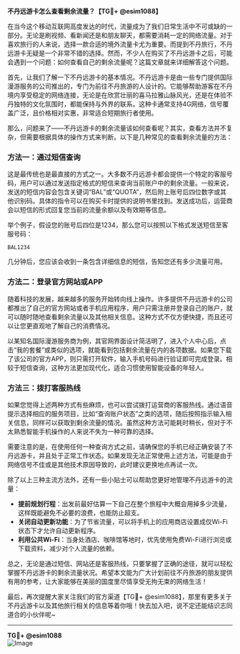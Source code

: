**不丹远游卡怎么查看剩余流量？【TG💪+ @esim1088】**

在当今这个移动互联网高度发达的时代，流量成为了我们日常生活中不可或缺的一部分。无论是刷视频、看新闻还是和朋友聊天，都需要消耗一定的网络流量。对于喜欢旅行的人来说，选择一款合适的境外流量卡尤为重要。而提到不丹旅行，不丹远游卡无疑是一个非常不错的选择。然而，不少人在购买了不丹远游卡之后，可能会遇到一个问题：如何查看自己的剩余流量呢？这篇文章就来详细解答这个问题。

首先，让我们了解一下不丹远游卡的基本情况。不丹远游卡是由一些专门提供国际漫游服务的公司推出的，专门为前往不丹旅游的人设计的。它能够帮助游客在不丹境内享受稳定的网络连接，无论是在欣赏壮丽的喜马拉雅山脉风光，还是在体验不丹独特的文化氛围时，都能保持与外界的联系。这种卡通常支持4G网络，信号覆盖广泛，且价格相对实惠，非常适合短期旅行者使用。

那么，问题来了——不丹远游卡的剩余流量该如何查看呢？其实，查看方法并不复杂，但需要根据具体的操作方式来判断。以下是几种常见的查看剩余流量的方法：

### 方法一：通过短信查询

这是最传统也是最直接的方式之一。大多数不丹远游卡都会提供一个特定的客服号码，用户可以通过发送指定格式的短信来查询当前账户中的剩余流量。一般来说，发送的短信内容会包含关键词“BAL”或“QUOTA”，然后附上账号后四位数字或其他识别码。具体的指令可以在购买卡时提供的说明书里找到。发送成功后，运营商会以短信的形式回复您当前的流量余额以及有效期等信息。

举个例子，假设您的账号后四位是1234，那么您可以按照以下格式发送短信至客服号码：
```
BAL1234
```
几分钟后，您应该会收到一条包含详细信息的短信，告知您还有多少流量可用。

### 方法二：登录官方网站或APP

随着科技的发展，越来越多的服务开始转向线上操作。许多提供不丹远游卡的公司都推出了自己的官方网站或者手机应用程序，用户只需注册并登录自己的账户，就可以随时随地查看剩余流量以及其他相关信息。这种方式不仅方便快捷，而且还可以让您更直观地了解自己的消费情况。

以某知名国际漫游服务商为例，其官网界面设计简洁明了，进入个人中心后，点击“我的套餐”或类似的选项，就能看到包括剩余流量在内的各项数据。如果您下载了该公司的官方APP，则只需打开软件，输入手机号码进行验证即可完成登录。相较于短信查询，这种方法更加现代化，适合习惯使用智能设备的年轻人。

### 方法三：拨打客服热线

如果您觉得上述两种方式有些麻烦，也可以尝试拨打运营商的客服热线。通过语音提示选择相应的服务项目，比如“查询账户状态”之类的选项，随后按照指示输入相关信息，同样可以获取到剩余流量的情况。虽然这种方法可能耗时稍长，但对于不太熟悉智能手机操作的人来说不失为一种可靠的选择。

需要注意的是，在使用任何一种查询方式之前，请确保您的手机已经正确安装了不丹远游卡，并且处于正常工作状态。如果发现无法正常使用上述方法，可能是由于网络信号不佳或是其他技术原因导致的，此时建议更换地点再试一次。

除了以上三种主流方法外，还有一些小贴士可以帮助您更好地管理不丹远游卡的流量：

- **提前规划行程**：出发前最好估算一下自己在整个旅程中大概会用掉多少流量，这样既能避免不必要的浪费，也能防止超支。
- **关闭自动更新功能**：为了节省流量，可以将手机上的应用商店设置成仅Wi-Fi状态下才允许自动更新程序。
- **利用公共Wi-Fi**：当身处酒店、咖啡馆等地时，优先使用免费Wi-Fi进行浏览或下载资料，减少对个人流量的依赖。

总之，无论是通过短信、网站还是客服热线，只要掌握了正确的途径，就可以轻松掌握不丹远游卡的剩余流量状况。希望本文能为广大计划前往不丹旅游的朋友提供有用的参考，让大家能够在美丽的国度里尽情享受无拘无束的网络生活！

最后，再次提醒大家关注我们的官方渠道【TG💪+ @esim1088】，那里有更多关于不丹远游卡以及其他旅行相关的信息等着你哦！快去加入吧，说不定还能结识志同道合的小伙伴呢~

---

**TG💪+ @esim1088**  
![Image](https://i.postimg.cc/4NQfJmqS/Snipaste-2025-05-13-00-14-12.png)